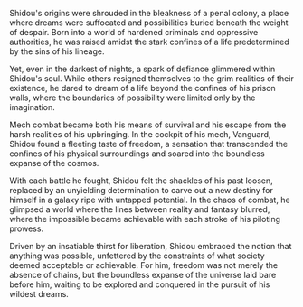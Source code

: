 Shidou's origins were shrouded in the bleakness of a penal colony, a place where dreams were suffocated and possibilities buried beneath the weight of despair. Born into a world of hardened criminals and oppressive authorities, he was raised amidst the stark confines of a life predetermined by the sins of his lineage.

Yet, even in the darkest of nights, a spark of defiance glimmered within Shidou's soul. While others resigned themselves to the grim realities of their existence, he dared to dream of a life beyond the confines of his prison walls, where the boundaries of possibility were limited only by the imagination.

Mech combat became both his means of survival and his escape from the harsh realities of his upbringing. In the cockpit of his mech, Vanguard, Shidou found a fleeting taste of freedom, a sensation that transcended the confines of his physical surroundings and soared into the boundless expanse of the cosmos.

With each battle he fought, Shidou felt the shackles of his past loosen, replaced by an unyielding determination to carve out a new destiny for himself in a galaxy ripe with untapped potential. In the chaos of combat, he glimpsed a world where the lines between reality and fantasy blurred, where the impossible became achievable with each stroke of his piloting prowess.

Driven by an insatiable thirst for liberation, Shidou embraced the notion that anything was possible, unfettered by the constraints of what society deemed acceptable or achievable. For him, freedom was not merely the absence of chains, but the boundless expanse of the universe laid bare before him, waiting to be explored and conquered in the pursuit of his wildest dreams.